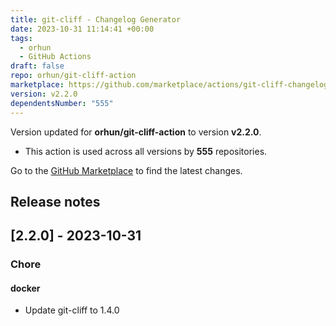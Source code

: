 ```yaml
---
title: git-cliff - Changelog Generator
date: 2023-10-31 11:14:41 +00:00
tags:
  - orhun
  - GitHub Actions
draft: false
repo: orhun/git-cliff-action
marketplace: https://github.com/marketplace/actions/git-cliff-changelog-generator
version: v2.2.0
dependentsNumber: "555"
---
```



Version updated for **orhun/git-cliff-action** to version **v2.2.0**.
- This action is used across all versions by **555** repositories.

Go to the [GitHub Marketplace](https://github.com/marketplace/actions/git-cliff-changelog-generator) to find the latest changes.

## Release notes

## [2.2.0] - 2023-10-31

### Chore
#### docker
- Update git-cliff to 1.4.0



